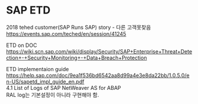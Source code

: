 # SAP ETD

2018 tehed customer(SAP Runs SAP) story - 다른 고객못찾음
https://events.sap.com/teched/en/session/41245


ETD on DOC \
https://wiki.scn.sap.com/wiki/display/Security/SAP+Enterprise+Threat+Detection+-+Security+Monitoring+-+Data+Breach+Protection


ETD implementaion guide \
https://help.sap.com/doc/9ea1f536bd6542aa8d99a4e3e8da22bb/1.0.5.0/en-US/sapetd_impl_guide_en.pdf \
4.1 List of Logs of SAP NetWeaver AS for ABAP \
    RAL log는 기본설정이 아니라 구현해야 함. 


